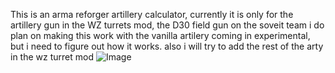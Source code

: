 This is an arma reforger artillery calculator, 
currently it is only for the artillery gun in the WZ turrets mod, the D30 field gun on the soveit team
i do plan on making this work with the vanilla artilery coming in experimental, but i need to figure out how it works.
also i will try to add the rest of the arty in the wz turret mod
![Image](https://github.com/user-attachments/assets/155a8932-03e2-4a97-9c87-d0a0fa94f227)

